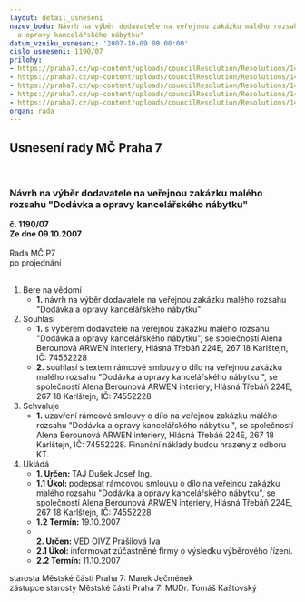 ```yaml
---
layout: detail_usneseni
nazev_bodu: Návrh na výběr dodavatele na veřejnou zakázku malého rozsahu "Dodávka
  a opravy kancelářského nábytku"
datum_vzniku_usneseni: '2007-10-09 00:00:00'
cislo_usneseni: 1190/07
prilohy:
- https://praha7.cz/wp-content/uploads/councilResolution/Resolutions/14704/49-sod_n%c3%a1vrh.doc
- https://praha7.cz/wp-content/uploads/councilResolution/Resolutions/14704/49-m%c4%8d_p7_nab%c3%addka_396_20.09.2007__1.xls
- https://praha7.cz/wp-content/uploads/councilResolution/Resolutions/14704/49-cen%c3%adk_nesa_kompletn%c3%ad___se%c5%a1it1.xls
- https://praha7.cz/wp-content/uploads/councilResolution/Resolutions/14704/49-cen%c3%adk_%c5%beidl%c3%ad_ec_06.04.2007__.xls
- https://praha7.cz/wp-content/uploads/councilResolution/Resolutions/14704/49-v%c3%bdzva-rada.doc
organ: rada
---
```

<div id="ucUsn_pList" class="usn">
	<span><h2>Usnesení rady MČ Praha 7 </h2>
<br></span><div class="standBody">
<span><h3>Návrh na výběr dodavatele na veřejnou zakázku malého rozsahu "Dodávka a opravy kancelářského nábytku"</h3></span><div class="center">
		<strong>č. 1190/07</strong><br>
	</div>
<div class="center">
		<strong>Ze dne 09.10.2007</strong><br><br>
	</div>Rada MČ P7<br> po projednání<br><br><ol>
<li>Bere na vědomí<ul><li>
<strong>1.</strong> návrh na výběr dodavatele na veřejnou zakázku malého rozsahu "Dodávka a opravy kancelářského nábytku"</li></ul>
</li>
<li>Souhlasí<ul>
<li>
<strong>1.</strong>  s výběrem dodavatele na veřejnou zakázku malého rozsahu "Dodávka a opravy kancelářského nábytku", se společností Alena Berounová ARWEN interiery, Hlásná Třebáň 224E, 267 18 Karlštejn, IČ: 74552228 </li>
<li>
<strong>2.</strong> souhlasí s textem rámcové smlouvy o dílo na veřejnou zakázku malého rozsahu "Dodávka a opravy kancelářského nábytku ", se společností Alena Berounová ARWEN interiery, Hlásná Třebáň 224E, 267 18 Karlštejn, IČ: 74552228 </li>
</ul>
</li>
<li>Schvaluje<ul><li>
<strong>1.</strong> uzavření rámcové  smlouvy o dílo na veřejnou zakázku malého rozsahu "Dodávka a opravy kancelářského nábytku ", se společností Alena Berounová ARWEN interiery, Hlásná Třebáň 224E, 267 18 Karlštejn, IČ: 74552228. Finanční náklady budou hrazeny z odboru KT.</li></ul>
</li>
<li>Ukládá<ul>
<li>
<strong>1. Určen: </strong>TAJ Dušek Josef Ing.</li>
<li>
<strong>1.1 Úkol: </strong>podepsat rámcovou smlouvu o dílo na veřejnou zakázku malého rozsahu "Dodávka a opravy kancelářského nábytku", se společností Alena Berounová ARWEN interiery, Hlásná Třebáň 224E, 267 18 Karlštejn, IČ: 74552228  </li>
<li>
<strong>1.2 Termín: </strong>19.10.2007</li>
<li>
<strong><br>2. Určen: </strong>VED OIVZ Prášilová Iva</li>
<li>
<strong>2.1 Úkol: </strong>informovat zúčastněné firmy o výsledku výběrového řízení.</li>
<li>
<strong>2.2 Termín: </strong>11.10.2007</li>
</ul>
</li>
</ol>starosta Městské části Praha 7: Marek Ječmének<br>zástupce starosty Městské části Praha 7: MUDr. Tomáš Kaštovský 
</div>
</div>